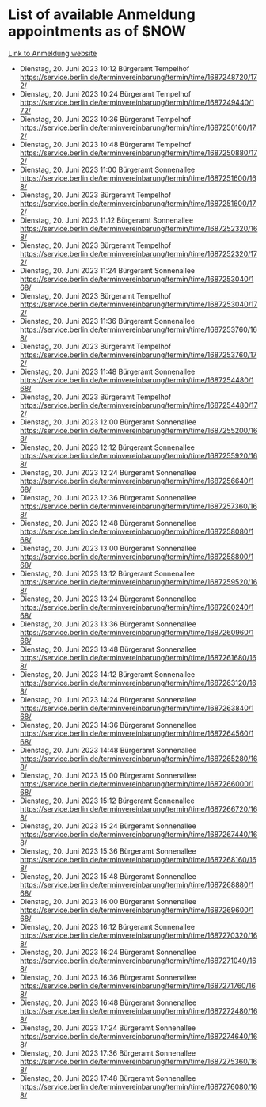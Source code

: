 # List of available Anmeldung appointments as of $NOW
[Link to Anmeldung website](https://service.berlin.de/terminvereinbarung/termin/tag.php?termin=1&anliegen[]=120686&dienstleisterlist=122210,122217,327316,122219,327312,122227,327314,122231,327346,122243,327348,122254,122252,329742,122260,329745,122262,329748,122271,327278,122273,327274,122277,327276,330436,122280,327294,122282,327290,122284,327292,122291,327270,122285,327266,122286,327264,122296,327268,150230,329760,122297,327286,122294,327284,122312,329763,122314,329775,122304,327330,122311,327334,122309,327332,317869,122281,327352,122279,329772,122283,122276,327324,122274,327326,122267,329766,122246,327318,122251,327320,122257,327322,122208,327298,122226,327300&herkunft=http%3A%2F%2Fservice.berlin.de%2Fdienstleistung%2F120686%2F)
- Dienstag, 20. Juni 2023 10:12 Bürgeramt Tempelhof https://service.berlin.de/terminvereinbarung/termin/time/1687248720/172/
- Dienstag, 20. Juni 2023 10:24 Bürgeramt Tempelhof https://service.berlin.de/terminvereinbarung/termin/time/1687249440/172/
- Dienstag, 20. Juni 2023 10:36 Bürgeramt Tempelhof https://service.berlin.de/terminvereinbarung/termin/time/1687250160/172/
- Dienstag, 20. Juni 2023 10:48 Bürgeramt Tempelhof https://service.berlin.de/terminvereinbarung/termin/time/1687250880/172/
- Dienstag, 20. Juni 2023 11:00 Bürgeramt Sonnenallee https://service.berlin.de/terminvereinbarung/termin/time/1687251600/168/
- Dienstag, 20. Juni 2023  Bürgeramt Tempelhof https://service.berlin.de/terminvereinbarung/termin/time/1687251600/172/
- Dienstag, 20. Juni 2023 11:12 Bürgeramt Sonnenallee https://service.berlin.de/terminvereinbarung/termin/time/1687252320/168/
- Dienstag, 20. Juni 2023  Bürgeramt Tempelhof https://service.berlin.de/terminvereinbarung/termin/time/1687252320/172/
- Dienstag, 20. Juni 2023 11:24 Bürgeramt Sonnenallee https://service.berlin.de/terminvereinbarung/termin/time/1687253040/168/
- Dienstag, 20. Juni 2023  Bürgeramt Tempelhof https://service.berlin.de/terminvereinbarung/termin/time/1687253040/172/
- Dienstag, 20. Juni 2023 11:36 Bürgeramt Sonnenallee https://service.berlin.de/terminvereinbarung/termin/time/1687253760/168/
- Dienstag, 20. Juni 2023  Bürgeramt Tempelhof https://service.berlin.de/terminvereinbarung/termin/time/1687253760/172/
- Dienstag, 20. Juni 2023 11:48 Bürgeramt Sonnenallee https://service.berlin.de/terminvereinbarung/termin/time/1687254480/168/
- Dienstag, 20. Juni 2023  Bürgeramt Tempelhof https://service.berlin.de/terminvereinbarung/termin/time/1687254480/172/
- Dienstag, 20. Juni 2023 12:00 Bürgeramt Sonnenallee https://service.berlin.de/terminvereinbarung/termin/time/1687255200/168/
- Dienstag, 20. Juni 2023 12:12 Bürgeramt Sonnenallee https://service.berlin.de/terminvereinbarung/termin/time/1687255920/168/
- Dienstag, 20. Juni 2023 12:24 Bürgeramt Sonnenallee https://service.berlin.de/terminvereinbarung/termin/time/1687256640/168/
- Dienstag, 20. Juni 2023 12:36 Bürgeramt Sonnenallee https://service.berlin.de/terminvereinbarung/termin/time/1687257360/168/
- Dienstag, 20. Juni 2023 12:48 Bürgeramt Sonnenallee https://service.berlin.de/terminvereinbarung/termin/time/1687258080/168/
- Dienstag, 20. Juni 2023 13:00 Bürgeramt Sonnenallee https://service.berlin.de/terminvereinbarung/termin/time/1687258800/168/
- Dienstag, 20. Juni 2023 13:12 Bürgeramt Sonnenallee https://service.berlin.de/terminvereinbarung/termin/time/1687259520/168/
- Dienstag, 20. Juni 2023 13:24 Bürgeramt Sonnenallee https://service.berlin.de/terminvereinbarung/termin/time/1687260240/168/
- Dienstag, 20. Juni 2023 13:36 Bürgeramt Sonnenallee https://service.berlin.de/terminvereinbarung/termin/time/1687260960/168/
- Dienstag, 20. Juni 2023 13:48 Bürgeramt Sonnenallee https://service.berlin.de/terminvereinbarung/termin/time/1687261680/168/
- Dienstag, 20. Juni 2023 14:12 Bürgeramt Sonnenallee https://service.berlin.de/terminvereinbarung/termin/time/1687263120/168/
- Dienstag, 20. Juni 2023 14:24 Bürgeramt Sonnenallee https://service.berlin.de/terminvereinbarung/termin/time/1687263840/168/
- Dienstag, 20. Juni 2023 14:36 Bürgeramt Sonnenallee https://service.berlin.de/terminvereinbarung/termin/time/1687264560/168/
- Dienstag, 20. Juni 2023 14:48 Bürgeramt Sonnenallee https://service.berlin.de/terminvereinbarung/termin/time/1687265280/168/
- Dienstag, 20. Juni 2023 15:00 Bürgeramt Sonnenallee https://service.berlin.de/terminvereinbarung/termin/time/1687266000/168/
- Dienstag, 20. Juni 2023 15:12 Bürgeramt Sonnenallee https://service.berlin.de/terminvereinbarung/termin/time/1687266720/168/
- Dienstag, 20. Juni 2023 15:24 Bürgeramt Sonnenallee https://service.berlin.de/terminvereinbarung/termin/time/1687267440/168/
- Dienstag, 20. Juni 2023 15:36 Bürgeramt Sonnenallee https://service.berlin.de/terminvereinbarung/termin/time/1687268160/168/
- Dienstag, 20. Juni 2023 15:48 Bürgeramt Sonnenallee https://service.berlin.de/terminvereinbarung/termin/time/1687268880/168/
- Dienstag, 20. Juni 2023 16:00 Bürgeramt Sonnenallee https://service.berlin.de/terminvereinbarung/termin/time/1687269600/168/
- Dienstag, 20. Juni 2023 16:12 Bürgeramt Sonnenallee https://service.berlin.de/terminvereinbarung/termin/time/1687270320/168/
- Dienstag, 20. Juni 2023 16:24 Bürgeramt Sonnenallee https://service.berlin.de/terminvereinbarung/termin/time/1687271040/168/
- Dienstag, 20. Juni 2023 16:36 Bürgeramt Sonnenallee https://service.berlin.de/terminvereinbarung/termin/time/1687271760/168/
- Dienstag, 20. Juni 2023 16:48 Bürgeramt Sonnenallee https://service.berlin.de/terminvereinbarung/termin/time/1687272480/168/
- Dienstag, 20. Juni 2023 17:24 Bürgeramt Sonnenallee https://service.berlin.de/terminvereinbarung/termin/time/1687274640/168/
- Dienstag, 20. Juni 2023 17:36 Bürgeramt Sonnenallee https://service.berlin.de/terminvereinbarung/termin/time/1687275360/168/
- Dienstag, 20. Juni 2023 17:48 Bürgeramt Sonnenallee https://service.berlin.de/terminvereinbarung/termin/time/1687276080/168/
